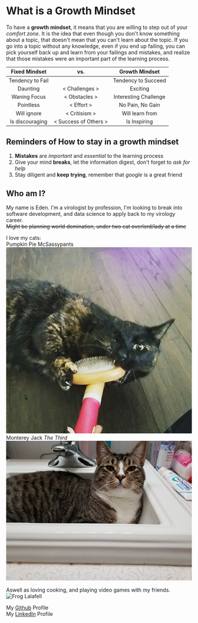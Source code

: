 # What is a Growth Mindset

To have a **growth mindset**, it means that you are willing to step out of your <em>comfort zone</em>.
It is the idea that even though you don't know something about a topic, that doesn't mean that you can't learn about the topic. 
If you go into a topic without any knowledge, even if you end up failing, you can pick yourself back up and learn from your failings and mistakes, and realize that those mistakes were an important part of the learning process. 

|Fixed Mindset|vs.|Growth Mindset|
|:---:|:---:| :---: |
| Tendency to Fail||Tendency to Succeed|
|Daunting|< Challenges >|Exciting|
|Waning Focus|< Obstacles >|Interesting Challenge|
|Pointless|< Effort >|No Pain, No Gain|
|Will ignore| < Critisism >|Will learn from|
|Is discouraging|< Success of Others >|Is Inspiring|

## Reminders of How to stay in a growth mindset

1. **Mistakes** are <em>important</em> and <em>essential</em> to the learning process
2. Give your mind **breaks**, let the information digest, don't forget to <em>ask for help</em>
3. Stay diligent and **keep trying**, remember that <em>google</em> is a great friend


## Who am I?

My name is Eden. 
I'm a virologist by profession, I'm looking to break into software development, and data science to apply back to my virology career. <br>
~~Might be planning world domination, under two cat overlord/lady at a time~~

I love my cats: <br>
Pumpkin Pie McSassypants <br>
![Cat 1](https://github.com/eden-brekke/reading-notes/blob/main/237272219_1199336533884232_1302703919507046087_n.jpg) <br>
Monterey Jack <em>The Third</em> <br>
![Cat 2](https://github.com/eden-brekke/reading-notes/blob/main/268024169_1358846637886415_6077591389068869970_n.jpg) <br>

Aswell as loving cooking, and playing video games with my friends. <br>
![Frog Lalafell](https://github.com/eden-brekke/reading-notes/blob/main/bigscarytank.png) <br>

My [Github](https://github.com/eden-brekke) Profile <br>
My [LinkedIn](https://www.linkedin.com/in/eden-brekke-b418a122a/) Profile
